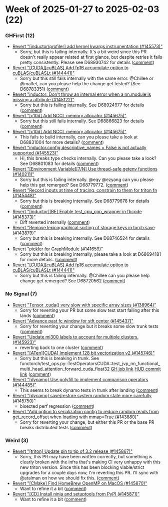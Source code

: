 # Week of 2025-01-27 to 2025-02-03 (22)

### GHFirst (12)

- [Revert "[inductor/profiler] add kernel kwargs instrumentation (#145573)"](https://github.com/pytorch/pytorch/commit/16f44fee258c352d854e4ef2c4ef43e9b8175cec)
  - Sorry, but this is failing internally. It's a bit weird since this PR doesn't really appear related at first glance, but despite retries it fails pretty consistently. Please see D68930742 for details ([comment](https://github.com/pytorch/pytorch/pull/145573#issuecomment-2628013872))
- [Revert "[CUDA][cuBLAS] Add fp16 accumulate option to cuBLAS/cuBLASLt (#144441)"](https://github.com/pytorch/pytorch/commit/c3f71eb61b474f750fd79ca29409dddb6365504e)
  - Sorry but this still fails internally with the same error.  @Chillee or @malfet, can you please help the change get tested? (See D68783351) ([comment](https://github.com/pytorch/pytorch/pull/144441#issuecomment-2627886999))
- [Revert "inductor: Don't throw an internal error when a nn.module is missing a attribute (#145122)"](https://github.com/pytorch/pytorch/commit/f5a61ba0a3dd2aa0954718af990febab04b9b979)
  - Sorry but this is failing internally. See D68924977 for details ([comment](https://github.com/pytorch/pytorch/pull/145122#issuecomment-2627880860))
- [Revert "[c10d] Add NCCL memory allocator (#145675)"](https://github.com/pytorch/pytorch/commit/5fa28bbe40759c7d5a8517d6f4d5a615f26a774f)
  - Sorry but this still fails internally. See D68866823 for details ([comment](https://github.com/pytorch/pytorch/pull/145675#issuecomment-2624900562))
- [Revert "[c10d] Add NCCL memory allocator (#145675)"](https://github.com/pytorch/pytorch/commit/6371c25b91fb66756b5a2df67741d4e7a72a7261)
  - This fails to build internally, can you please take a look at D68831004 for more details? ([comment](https://github.com/pytorch/pytorch/pull/145675#issuecomment-2622515425))
- [Revert "inductor.config.descriptive_names = False is not actually supported (#145523)"](https://github.com/pytorch/pytorch/commit/e0525dbca9c5cec43c62a7a330de4a4590079178)
  - Hi, this breaks type checks internally. Can you please take a look? See D68801083 for details ([comment](https://github.com/pytorch/pytorch/pull/145523#issuecomment-2622510900))
- [Revert "[Environment Variable][7/N] Use thread-safe getenv functions (#140211)"](https://github.com/pytorch/pytorch/commit/284f217011eebdf128aa5b1671e5e98ef9fb94ab)
  - Sorry but this is failing internally. @eqy @ezyang can you please help this get remerged? See D68779772. ([comment](https://github.com/pytorch/pytorch/pull/140211#issuecomment-2622504898))
- [Revert "Record inputs at time of tracing, constrain to them for triton fn (#145448)"](https://github.com/pytorch/pytorch/commit/0d6343347fb122004753c45ec1b95b25833e9120)
  - Sorry but this is breaking internally. See D68779678 for details ([comment](https://github.com/pytorch/pytorch/pull/145448#issuecomment-2622470810))
- [Revert "[inductor][BE] Enable test_cpu_cpp_wrapper in fbcode (#145373)"](https://github.com/pytorch/pytorch/commit/cfbb27462eb7a734b980e283e2289f5d4996c91d)
  - Diff reverted internally ([comment](https://github.com/pytorch/pytorch/pull/145373#issuecomment-2619674197))
- [Revert "Remove lexicographical sorting of storage keys in torch.save (#143879)"](https://github.com/pytorch/pytorch/commit/dbef2a9bc93a464cfb18eebde6b1d2094381d2da)
  - Sorry but this is breaking internally. See D68746524 for details ([comment](https://github.com/pytorch/pytorch/pull/143879#issuecomment-2619661492))
- [Revert "pickler for GraphModule (#141659)"](https://github.com/pytorch/pytorch/commit/2de53b3b6592d9bdadbf979be47d2f8d51b7d821)
  - Sorry but this is breaking internally, please take a look at D68694181 for more details. ([comment](https://github.com/pytorch/pytorch/pull/141659#issuecomment-2617045120))
- [Revert "[CUDA][cuBLAS] Add fp16 accumulate option to cuBLAS/cuBLASLt (#144441)"](https://github.com/pytorch/pytorch/commit/c986eba560ba920b06371f4bcb333c9031d74983)
  - Sorry but this is failing internally. @Chillee can you please help change get remerged? See  D68720562 ([comment](https://github.com/pytorch/pytorch/pull/144441#issuecomment-2616726406))

### No Signal (7)

- [Revert "Tensor .cuda() very slow with specific array sizes (#138964)"](https://github.com/pytorch/pytorch/commit/c39c67981310cbad3d422b5ae0316686f31de78b)
  - Sorry for reverting your PR but some slow test start failing after this lands ([comment](https://github.com/pytorch/pytorch/pull/138964#issuecomment-2628455198))
- [Revert "Advance past fc window for stft center (#145437)"](https://github.com/pytorch/pytorch/commit/4280232f2145a83a1971bf51cd58e6c3247e28bc)
  - Sorry for reverting your change but it breaks some slow trunk tests ([comment](https://github.com/pytorch/pytorch/pull/145437#issuecomment-2625840742))
- [Revert "Update mi300 labels to account for multiple clusters. (#145923)"](https://github.com/pytorch/pytorch/commit/967cf85f3a872494bafddeded5eadf750eb56bed)
  - reverting back to one cluster ([comment](https://github.com/pytorch/pytorch/pull/145923#issuecomment-2625022826))
- [Revert "[ATen][CUDA] Implement 128 bit vectorization v2 (#145746)"](https://github.com/pytorch/pytorch/commit/b60120d0df9654fd38300d6f67b0d7ddda024945)
  - Sorry but this is breaking in trunk. See functorch/test_ops.py::TestOperatorsCUDA::test_jvp_nn_functional_multi_head_attention_forward_cuda_float32 [GH job link](https://github.com/pytorch/pytorch/actions/runs/13032483748/job/36358184032) [HUD commit link](https://hud.pytorch.org/pytorch/pytorch/commit/81685d81eb86595d169f55a564da26eaafb2ddf5) ([comment](https://github.com/pytorch/pytorch/pull/145746#issuecomment-2623108958))
- [Revert "[dynamo] Use polyfill to implement comparison operators (#144485)"](https://github.com/pytorch/pytorch/commit/1185b81c5140b338ee8f2866027a181bcc69b3a5)
  - This seems to break dynamo tests in trunk after landing ([comment](https://github.com/pytorch/pytorch/pull/144485#issuecomment-2622893294))
- [Revert "[dynamo] save/restore system random state more carefully (#145750)"](https://github.com/pytorch/pytorch/commit/3481c2aec4caaf512ed2d1ecb49730eaae465150)
  - bisected perf regression ([comment](https://github.com/pytorch/pytorch/pull/145750#issuecomment-2620028414))
- [Revert "Add option to serialization config to reduce random reads from get_record_offset when loading with mmap=True (#143880)"](https://github.com/pytorch/pytorch/commit/9010649292880fc2df6d9a94adf351f742d23dc4)
  - Sorry for reverting your change, but either this PR or the base PR breaks distributed tests ([comment](https://github.com/pytorch/pytorch/pull/143880#issuecomment-2617743403))

### Weird (3)

- [Revert "[triton] Update pin to tip of 3.2 release (#145867)"](https://github.com/pytorch/pytorch/commit/7391cea857bba10f02ff3f5efc46d530c4c3241b)
  - Sorry, this PR may have been written correctly, but something is clearly broken with the infra that's making CI very unhappy with this new triton version.  Since this has been blocking viable/strict upgrades for a couple days now, I'm reverting this PR.  I'll sync with @atalman on how we should fix this. ([comment](https://github.com/pytorch/pytorch/pull/145867#issuecomment-2625720817))
- [Revert "[CMake] Find HomeBrew OpenMP on MacOS (#145870)"](https://github.com/pytorch/pytorch/commit/b80482988fa72d059fc947478e53dbb374be1551)
  - Want to refine it a bit ([comment](https://github.com/pytorch/pytorch/pull/145870#issuecomment-2622659614))
- [Revert "[CD] Install ninja and setuptools from PyPI (#145871)"](https://github.com/pytorch/pytorch/commit/b52e8d521e279f70d106a42b9354f4d33022f663)
  - Want to refine it a bit ([comment](https://github.com/pytorch/pytorch/pull/145870#issuecomment-2622659614))
